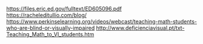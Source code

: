 https://files.eric.ed.gov/fulltext/ED605096.pdf
https://racheleditullio.com/blog/
https://www.perkinselearning.org/videos/webcast/teaching-math-students-who-are-blind-or-visually-impaired
http://www.deficienciavisual.pt/txt-Teaching_Math_to_VI_students.htm

